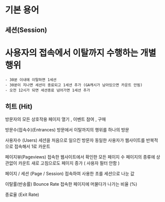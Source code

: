 # 기본 용어
## 세션(Session)
  # 사용자의 접속에서 이탈까지 수행하는 개별 행위
    - 30분 이내에 이탈하면 1세션
    - 30분이 지나면 세션이 종료되고 1세션 추가 (GA캐시가 남아있으면 카운트 안됨)
    - 오전 12시가 되면 세션종료 넘어가면 1세션 추가 

## 히트 (Hit)
  방문자의 모든 상호작용 
  페이지 열기 , 이벤트 참여 , 구매 

방문수(접속수)(Entrances)
  방문에서 이탈까지의 행위를 하나의 방문 

사용자수 (Users)
  세션을 처음으로 일으킨 방문자
  동일한 사용자가 웹사이트를 반복적으로 접속해서 1로 카운트 

페이지뷰(Pageviews)
  접속한 웹사이트에서 확인한 모든 페이지 수
  페이지의 종류에 상관없이 카운트
  새로 고침으로도 페이지 증가 ( 사용자 필터 안함 ) 

페이지 / 세션 (Page / Session)
  접속하여 사용한 초를 세션으로 나눈 값 

이탈률(반송률) Bounce Rate 
  접속한 페이지에 머물다가 나가는 비율 (%) 

종료율 (Exit Rate) 
  
